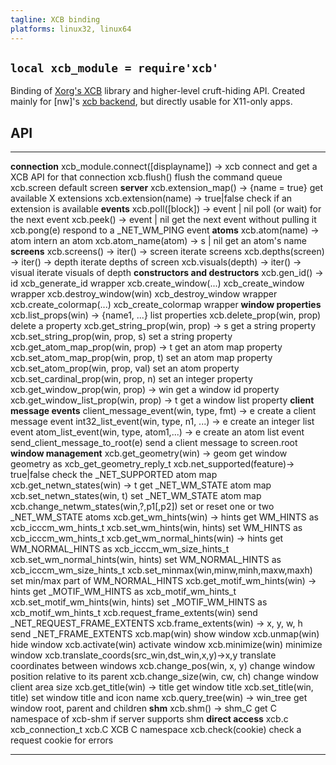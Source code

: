 ```yaml
---
tagline: XCB binding
platforms: linux32, linux64
---
```


## `local xcb_module = require'xcb'`

Binding of [Xorg's XCB] library and higher-level cruft-hiding API.
Created mainly for [nw]'s [xcb backend], but directly usable for X11-only apps.

[Xorg's XCB]:  http://xcb.freedesktop.org/
[xcb backend]: https://github.com/luapower/nw/blob/master/nw_xcb.lua

## API

----------------------------------------------- -----------------------------------------------
__connection__
xcb_module.connect([displayname]) -> xcb        connect and get a XCB API for that connection
xcb.flush()                                     flush the command queue
xcb.screen                                      default screen
__server__
xcb.extension_map() -> {name = true}            get available X extensions
xcb.extension(name) -> true|false               check if an extension is available
__events__
xcb.poll([block]) -> event | nil                poll (or wait) for the next event
xcb.peek() -> event | nil                       get the next event without pulling it
xcb.pong(e)                                     respond to a _NET_WM_PING event
__atoms__
xcb.atom(name) -> atom                          intern an atom
xcb.atom_name(atom) -> s | nil                  get an atom's name
__screens__
xcb.screens() -> iter() -> screen               iterate screens
xcb.depths(screen) -> iter() -> depth           iterate depths of screen
xcb.visuals(depth) -> iter() -> visual          iterate visuals of depth
__constructors and destructors__
xcb.gen_id() -> id                              xcb_generate_id wrapper
xcb.create_window(...)                          xcb_create_window wrapper
xcb.destroy_window(win)                         xcb_destroy_window wrapper
xcb.create_colormap(...)                        xcb_create_colormap wrapper
__window properties__
xcb.list_props(win) -> {name1, ...}             list properties
xcb.delete_prop(win, prop)                      delete a property
xcb.get_string_prop(win, prop) -> s             get a string property
xcb.set_string_prop(win, prop, s)               set a string property
xcb.get_atom_map_prop(win, prop) -> t           get an atom map property
xcb.set_atom_map_prop(win, prop, t)             set an atom map property
xcb.set_atom_prop(win, prop, val)               set an atom property
xcb.set_cardinal_prop(win, prop, n)             set an integer property
xcb.get_window_prop(win, prop) -> win           get a window id property
xcb.get_window_list_prop(win, prop) -> t        get a window list property
__client message events__
client_message_event(win, type, fmt) -> e       create a client message event
int32_list_event(win, type, n1, ...) -> e       create an integer list event
atom_list_event(win, type, atom1,...) -> e      create an atom list event
send_client_message_to_root(e)                  send a client message to screen.root
__window management__
xcb.get_geometry(win) -> geom                   get window geometry as xcb_get_geometry_reply_t
xcb.net_supported(feature)-> true|false         check the _NET_SUPPORTED atom map
xcb.get_netwn_states(win) -> t                  get _NET_WM_STATE atom map
xcb.set_netwn_states(win, t)                    set _NET_WM_STATE atom map
xcb.change_netwm_states(win,?,p1[,p2])          set or reset one or two _NET_WM_STATE atoms
xcb.get_wm_hints(win) -> hints                  get WM_HINTS as xcb_icccm_wm_hints_t
xcb.set_wm_hints(win, hints)                    set WM_HINTS as xcb_icccm_wm_hints_t
xcb.get_wm_normal_hints(win) -> hints           get WM_NORMAL_HINTS as xcb_icccm_wm_size_hints_t
xcb.set_wm_normal_hints(win, hints)             set WM_NORMAL_HINTS as xcb_icccm_wm_size_hints_t
xcb.set_minmax(win,minw,minh,maxw,maxh)         set min/max part of WM_NORMAL_HINTS
xcb.get_motif_wm_hints(win) -> hints            get _MOTIF_WM_HINTS as xcb_motif_wm_hints_t
xcb.set_motif_wm_hints(win, hints)              set _MOTIF_WM_HINTS as xcb_motif_wm_hints_t
xcb.request_frame_extents(win)                  send _NET_REQUEST_FRAME_EXTENTS
xcb.frame_extents(win) -> x, y, w, h            send _NET_FRAME_EXTENTS
xcb.map(win)                                    show window
xcb.unmap(win)                                  hide window
xcb.activate(win)                               activate window
xcb.minimize(win)                               minimize window
xcb.translate_coords(src_win,dst_win,x,y)->x,y  translate coordinates between windows
xcb.change_pos(win, x, y)                       change window position relative to its parent
xcb.change_size(win, cw, ch)                    change window client area size
xcb.get_title(win) -> title                     get window title
xcb.set_title(win, title)                       set window title and icon name
xcb.query_tree(win) -> win_tree                 get window root, parent and children
__shm__
xcb.shm() -> shm_C                              get C namespace of xcb-shm if server supports shm
__direct access__
xcb.c                                           xcb_connection_t
xcb.C                                           XCB C namespace
xcb.check(cookie)                               check a request cookie for errors
----------------------------------------------- -----------------------------------------------
